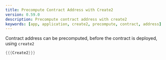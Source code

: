 ```yaml
---
title: Precompute Contract Address with Create2
version: 0.59.0
description: Precompute contract address with create2
keywords: [app, application, create2, precompute, contract, address]
---
```


Contract address can be precomputed, before the contract is deployed, using `create2`

```rust
{{{Create2}}}
```
